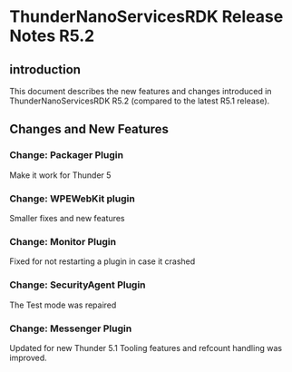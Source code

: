 # ThunderNanoServicesRDK Release Notes R5.2

## introduction

This document describes the new features and changes introduced in ThunderNanoServicesRDK R5.2 (compared to the latest R5.1 release).

##  Changes and New Features

### Change: Packager Plugin

Make it work for Thunder 5

### Change: WPEWebKit plugin

Smaller fixes and new features

### Change: Monitor Plugin

Fixed for not restarting a plugin in case it crashed

### Change: SecurityAgent Plugin

The Test mode was repaired 

### Change: Messenger Plugin

Updated for new Thunder 5.1 Tooling features and refcount handling was improved.




